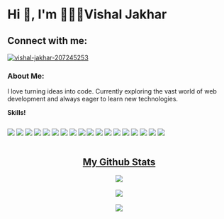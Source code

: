 # Hi 👋, I'm 👨🏽‍💻Vishal Jakhar

## Connect with me:
<p align="left">
  <a href="https://www.linkedin.com/in/vishal-jakhar2004" target="blank">
    <img align="center" src="https://img.shields.io/badge/LinkedIn-0077B5?style=for-the-badge&logo=linkedin&logoColor=white" alt="vishal-jakhar-207245253"/>
  </a>
</p>

### About Me:
I love turning ideas into code. Currently exploring the vast world of web development and always eager to learn new technologies.

   **Skills!**
   <p style="display: inline-block;" align="center">

<img  src="https://img.shields.io/badge/C%2B%2B-00599C?style=for-the-badge&logo=c%2B%2B&logoColor=white" />
<img  src="https://img.shields.io/badge/C-00599C?style=for-the-badge&logo=c&logoColor=white" /> 
<img  src="https://img.shields.io/badge/JavaScript-323330?style=for-the-badge&logo=javascript&logoColor=F7DF1E" />
<img  src="https://img.shields.io/badge/Python-FFD43B?style=for-the-badge&logo=python&logoColor=blue" />
<img  src="https://img.shields.io/badge/TypeScript-007ACC?style=for-the-badge&logo=typescript&logoColor=white" />
	
<img  src="https://img.shields.io/badge/Express%20js-000000?style=for-the-badge&logo=express&logoColor=white" />
<img  src="https://img.shields.io/badge/Node%20js-339933?style=for-the-badge&logo=nodedotjs&logoColor=white" />
	

<img  src="https://img.shields.io/badge/HTML5-E34F26?style=for-the-badge&logo=html5&logoColor=white" /> 
<img  src="https://img.shields.io/badge/CSS3-1572B6?style=for-the-badge&logo=css3&logoColor=white" /> 
       <img  src="https://img.shields.io/badge/next%20js-000000?style=for-the-badge&logo=nextdotjs&logoColor=white" />
       <img  src="https://img.shields.io/badge/React-20232A?style=for-the-badge&logo=react&logoColor=61DAFB" />


<img  src="https://img.shields.io/badge/MongoDB-4EA94B?style=for-the-badge&logo=mongodb&logoColor=white" />


<img  src="https://img.shields.io/badge/VSCode-0078D4?style=for-the-badge&logo=visual%20studio%20code&logoColor=white" />
<img  src="https://img.shields.io/badge/Canva-%2300C4CC.svg?&style=for-the-badge&logo=Canva&logoColor=white" />
<img  src="https://img.shields.io/badge/Figma-F24E1E?style=for-the-badge&logo=figma&logoColor=white" />
<img  src="https://img.shields.io/badge/firebase-ffca28?style=for-the-badge&logo=firebase&logoColor=black" />
<img  src="https://img.shields.io/badge/GitHub-100000?style=for-the-badge&logo=github&logoColor=white" />
<img  src="https://img.shields.io/badge/GIT-E44C30?style=for-the-badge&logo=git&logoColor=white" />

   </p>
   
   <h2 align="center"><u>My Github Stats</u></h2>
   <p align="center">
   <img align="center" src="https://github-readme-stats.vercel.app/api/top-langs/?username=Drake-knight&layout=compact&theme=github_dark&langs_count=10&exclude_repo=kasweb">
   <br>
   <br>
   <img align="center" src="https://github-readme-stats.vercel.app/api?username=Drake-knight&count_private=true&show_icons=trueline_height=21&theme=github_dark">	
   <br>
   <br>
   <img align="center" src="https://github-readme-streak-stats.herokuapp.com/?user=Drake-knight&theme=holi-theme">
   </p>
   
   
   
